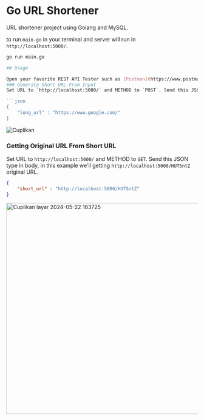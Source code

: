 # Go URL Shortener

 URL shortener project using Golang and MySQL.
 
 to run `main.go` in your terminal and server will run in `http://localhost:5000/`.

```bash
go run main.go

## Usage

Open your favorite REST API Tester such as [Postman](https://www.postman.com/), [Insomnia](https://insomnia.rest/), [Paw](https://paw.cloud/), [cURL](https://curl.se/), etc.
### Generate Short URL From Input
Set URL to `http://localhost:5000/` and METHOD to `POST`. Send this JSON type in body, in this example we'll shorten [Facebook](https://www.facebook.com/) URL.

```json
{
    "long_url" : "https://www.google.com/"
}
```
![Cuplikan](https://github.com/firlydani18/Url_shorter/assets/52233444/431f5da7-2bcd-4259-9507-6a34c5abfd06)


### Getting Original URL From Short URL

Set URL to `http://localhost:5000/` and METHOD to `GET`. Send this JSON type in body, in this example we'll getting `http://localhost:5000/HUTSntZ` original URL.

```json
{
    "short_url" : "http://localhost:5000/HUTSntZ"
}
```
<img width="554" alt="Cuplikan layar 2024-05-22 183725" src="https://github.com/firlydani18/Url_shorter/assets/52233444/f5357ea1-3105-4229-8039-3ef920232d99">

